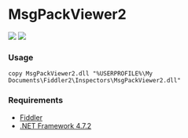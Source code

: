 # MsgPackViewer2
![](https://user-images.githubusercontent.com/1202244/70969895-5b9cfe80-20e0-11ea-9d97-b05d624fd723.png)
![](https://user-images.githubusercontent.com/1202244/70969884-4c1db580-20e0-11ea-8498-eff9b0094b92.png)


### Usage
```
copy MsgPackViewer2.dll "%USERPROFILE%\My Documents\Fiddler2\Inspectors\MsgPackViewer2.dll"
```

### Requirements
- [Fiddler](https://www.telerik.com/fiddler)
- [.NET Framework 4.7.2](https://dotnet.microsoft.com/download/thank-you/net472)
